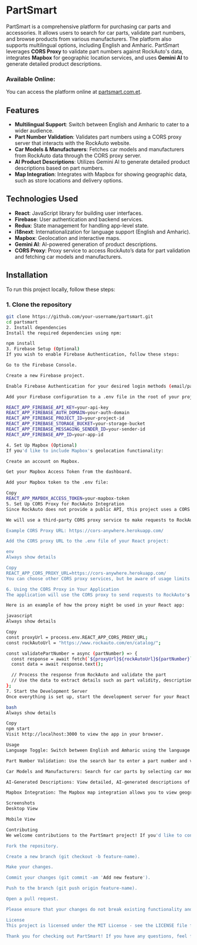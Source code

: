 # PartSmart

PartSmart is a comprehensive platform for purchasing car parts and accessories. It allows users to search for car parts, validate part numbers, and browse products from various manufacturers. The platform also supports multilingual options, including English and Amharic. PartSmart leverages **CORS Proxy** to validate part numbers against RockAuto's data, integrates **Mapbox** for geographic location services, and uses **Gemini AI** to generate detailed product descriptions.

### Available Online:
You can access the platform online at [partsmart.com.et](https://www.partsmart.com.et).

## Features

- **Multilingual Support**: Switch between English and Amharic to cater to a wider audience.
- **Part Number Validation**: Validates part numbers using a CORS proxy server that interacts with the RockAuto website.
- **Car Models & Manufacturers**: Fetches car models and manufacturers from RockAuto data through the CORS proxy server.
- **AI Product Descriptions**: Utilizes Gemini AI to generate detailed product descriptions based on part numbers.
- **Map Integration**: Integrates with Mapbox for showing geographic data, such as store locations and delivery options.

## Technologies Used

- **React**: JavaScript library for building user interfaces.
- **Firebase**: User authentication and backend services.
- **Redux**: State management for handling app-level state.
- **i18next**: Internationalization for language support (English and Amharic).
- **Mapbox**: Geolocation and interactive maps.
- **Gemini AI**: AI-powered generation of product descriptions.
- **CORS Proxy**: Proxy service to access RockAuto’s data for part validation and fetching car models and manufacturers.

## Installation

To run this project locally, follow these steps:

### 1. Clone the repository

```bash
git clone https://github.com/your-username/partsmart.git
cd partsmart
2. Install dependencies
Install the required dependencies using npm:

npm install
3. Firebase Setup (Optional)
If you wish to enable Firebase Authentication, follow these steps:

Go to the Firebase Console.

Create a new Firebase project.

Enable Firebase Authentication for your desired login methods (email/password, Google, etc.).

Add your Firebase configuration to a .env file in the root of your project:

REACT_APP_FIREBASE_API_KEY=your-api-key
REACT_APP_FIREBASE_AUTH_DOMAIN=your-auth-domain
REACT_APP_FIREBASE_PROJECT_ID=your-project-id
REACT_APP_FIREBASE_STORAGE_BUCKET=your-storage-bucket
REACT_APP_FIREBASE_MESSAGING_SENDER_ID=your-sender-id
REACT_APP_FIREBASE_APP_ID=your-app-id

4. Set Up Mapbox (Optional)
If you'd like to include Mapbox's geolocation functionality:

Create an account on Mapbox.

Get your Mapbox Access Token from the dashboard.

Add your Mapbox token to the .env file:

Copy
REACT_APP_MAPBOX_ACCESS_TOKEN=your-mapbox-token
5. Set Up CORS Proxy for RockAuto Integration
Since RockAuto does not provide a public API, this project uses a CORS Proxy to interact with RockAuto’s website and retrieve part validation, car models, and manufacturers data.

We will use a third-party CORS proxy service to make requests to RockAuto's website and bypass CORS restrictions.

Example CORS Proxy URL: https://cors-anywhere.herokuapp.com/

Add the CORS proxy URL to the .env file of your React project:

env
Always show details

Copy
REACT_APP_CORS_PROXY_URL=https://cors-anywhere.herokuapp.com/
You can choose other CORS proxy services, but be aware of usage limits. Make sure to check the CORS proxy documentation for rate limits and more details.

6. Using the CORS Proxy in Your Application
The application will use the CORS proxy to send requests to RockAuto's website for part number validation and retrieving car models and manufacturers.

Here is an example of how the proxy might be used in your React app:

javascript
Always show details

Copy
const proxyUrl = process.env.REACT_APP_CORS_PROXY_URL;
const rockAutoUrl = "https://www.rockauto.com/en/catalog/";

const validatePartNumber = async (partNumber) => {
  const response = await fetch(`${proxyUrl}${rockAutoUrl}${partNumber}`);
  const data = await response.text();

  // Process the response from RockAuto and validate the part
  // Use the data to extract details such as part validity, description, etc.
};
7. Start the Development Server
Once everything is set up, start the development server for your React app:

bash
Always show details

Copy
npm start
Visit http://localhost:3000 to view the app in your browser.

Usage
Language Toggle: Switch between English and Amharic using the language button on the top right corner of the navbar.

Part Number Validation: Use the search bar to enter a part number and validate it via the CORS proxy server, which interacts with RockAuto’s website. Relevant car parts will be displayed.

Car Models and Manufacturers: Search for car parts by selecting car models and manufacturers retrieved from RockAuto data via the CORS proxy.

AI-Generated Descriptions: View detailed, AI-generated descriptions of products based on part numbers, using Gemini AI.

Mapbox Integration: The Mapbox map integration allows you to view geographic locations such as stores, warehouses, or delivery zones.

Screenshots
Desktop View

Mobile View

Contributing
We welcome contributions to the PartSmart project! If you'd like to contribute, please follow these steps:

Fork the repository.

Create a new branch (git checkout -b feature-name).

Make your changes.

Commit your changes (git commit -am 'Add new feature').

Push to the branch (git push origin feature-name).

Open a pull request.

Please ensure that your changes do not break existing functionality and that tests are added for new features.

License
This project is licensed under the MIT License - see the LICENSE file for details.

Thank you for checking out PartSmart! If you have any questions, feel free to reach out to us or open an issue in the repository. """
